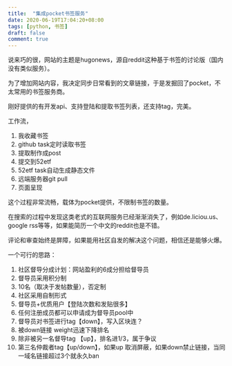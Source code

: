 ```yaml
---
title:  "集成pocket书签服务"
date: 2020-06-19T17:04:20+08:00
tags: [python, 书签]
draft: false
comment: true
---
```


说来巧的很，网站的主题是hugonews，源自reddit这种基于书签的讨论版（国内没有类似服务）。

为了增加网站内容，我决定同步日常看到的文章链接，于是发掘回了pocket，不太常用的书签服务商。

刚好提供的有开发api、支持登陆和提取书签列表，还支持tag，完美。

工作流，

1. 我收藏书签
2. github task定时读取书签
3. 提取制作成post
4. 提交到52etf
5. 52etf task自动生成静态文件
6. 远端服务器git pull
7. 页面呈现
   

这个过程非常流畅，载体为pocket提供，不限制书签的数量。

在搜索的过程中发现这类老式的互联网服务已经渐渐消失了，例如de.liciou.us、google rss等等，如果能简历一个中文的reddit也是不错。

评论和审查始终是屏障，如果能用社区自发的解决这个问题，相信还是能够火爆。


一个可行的思路：
1. 社区督导分成计划：网站盈利的6成分担给督导员
2. 督导员采用积分制
3. 10名（取决于发帖数量），否定制
4. 社区采用自制形式
5. 督导员+优质用户【登陆次数和发贴很多】
6. 任何注册成员都可以申请成为督导员pool中
7. 督导员对书签进行tag【down】，写入区块连？
8. 被down链接 weight迅速下降排名
9. 除非被另一名督导tag 【up】，排名进1/3，属于争议
10. 第三名仲裁者tag【up/down】，如果up 取消屏蔽，如果down禁止链接，当同一域名链接超过3个就永久ban


